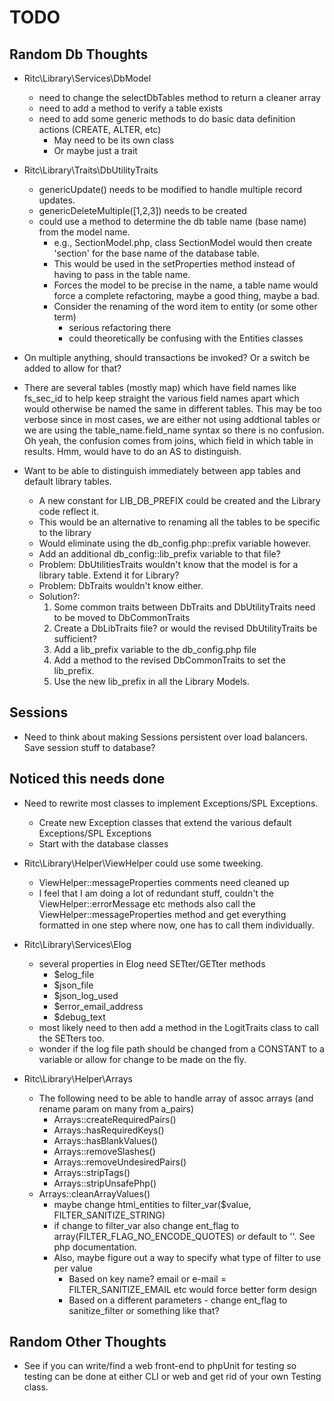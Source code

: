 # TODO

## Random Db Thoughts

* Ritc\Library\Services\DbModel
    - need to change the selectDbTables method to return a cleaner array
    - need to add a method to verify a table exists
    - need to add some generic methods to do basic data definition actions (CREATE, ALTER, etc)
        * May need to be its own class
        * Or maybe just a trait

* Ritc\Library\Traits\DbUtilityTraits
    - genericUpdate() needs to be modified to handle multiple record updates.
    - genericDeleteMultiple([1,2,3]) needs to be created
    - could use a method to determine the db table name (base name) from the model name.
        * e.g., SectionModel.php, class SectionModel would then create 'section' for the base name of the
          database table.
        * This would be used in the setProperties method instead of having to pass in the table name.
        * Forces the model to be precise in the name, a table name would force a complete refactoring,
          maybe a good thing, maybe a bad.
        * Consider the renaming of the word item to entity (or some other term)
          - serious refactoring there
          - could theoretically be confusing with the Entities classes

* On multiple anything, should transactions be invoked? Or a switch be added to allow for that?

* There are several tables (mostly map) which have field names like fs_sec_id to help keep straight
  the various field names apart which would otherwise be named the same in different tables.
  This may be too verbose since in most cases, we are either not using addtional tables
  or we are using the table_name.field_name syntax so there is no confusion. Oh yeah, the confusion
  comes from joins, which field in which table in results. Hmm, would have to do an AS to distinguish.

* Want to be able to distinguish immediately between app tables and default library tables.
    - A new constant for LIB_DB_PREFIX could be created and the Library code reflect it.
    - This would be an alternative to renaming all the tables to be specific to the library
    - Would eliminate using the db_config.php::prefix variable however.
    - Add an additional db_config::lib_prefix variable to that file?
    - Problem: DbUtilitiesTraits wouldn't know that the model is for a library table. Extend it for Library?
    - Problem: DbTraits wouldn't know either.
    - Solution?:
        1. Some common traits between DbTraits and DbUtilityTraits need to be moved to DbCommonTraits
        2. Create a DbLibTraits file? or would the revised DbUtilityTraits be sufficient?
        3. Add a lib_prefix variable to the db_config.php file
        4. Add a method to the revised DbCommonTraits to set the lib_prefix.
        5. Use the new lib_prefix in all the Library Models.

## Sessions

* Need to think about making Sessions persistent over load balancers. Save session stuff to database?

## Noticed this needs done

* Need to rewrite most classes to implement Exceptions/SPL Exceptions.
    - Create new Exception classes that extend the various default Exceptions/SPL Exceptions
    - Start with the database classes
* Ritc\Library\Helper\ViewHelper could use some tweeking.
    - ViewHelper::messageProperties comments need cleaned up
    - I feel that I am doing a lot of redundant stuff, couldn't the ViewHelper::errorMessage etc
      methods also call the ViewHelper::messageProperties method and get everything formatted in one
      step where now, one has to call them individually.

* Ritc\Library\Services\Elog
    - several properties in Elog need SETter/GETter methods
        * $elog_file
        * $json_file
        * $json_log_used
        * $error_email_address
        * $debug_text
    - most likely need to then add a method in the LogitTraits class to call the SETters too.
    - wonder if the log file path should be changed from a CONSTANT to a variable or allow for change
      to be made on the fly.

* Ritc\Library\Helper\Arrays
    - The following need to be able to handle array of assoc arrays (and rename param on many from a_pairs)
        - Arrays::createRequiredPairs()
        - Arrays::hasRequiredKeys()
        - Arrays::hasBlankValues()
        - Arrays::removeSlashes()
        - Arrays::removeUndesiredPairs()
        - Arrays::stripTags()
        - Arrays::stripUnsafePhp()
    - Arrays::cleanArrayValues()
        - maybe change html_entities to filter_var($value, FILTER_SANITIZE_STRING)
        - if change to filter_var also change ent_flag to array(FILTER_FLAG_NO_ENCODE_QUOTES) or default to ''. See php documentation.
        - Also, maybe figure out a way to specify what type of filter to use per value
          * Based on key name? email or e-mail = FILTER_SANITIZE_EMAIL etc would force better form design
          * Based on a different parameters - change ent_flag to sanitize_filter or something like that?

## Random Other Thoughts

* See if you can write/find a web front-end to phpUnit for testing so testing can be
  done at either CLI or web and get rid of your own Testing class.


